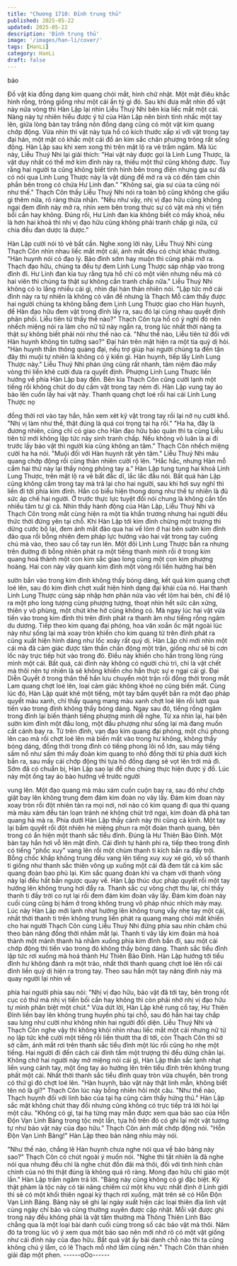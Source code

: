 ```yaml
---
title: "Chương 1710: Đỉnh trung thủ"
published: 2025-05-22
updated: 2025-05-22
description: 'Đỉnh trung thủ'
image: '/images/han-li/cover/'
tags: [HanLi]
category: HanLi
draft: false
---
```


bảo

Đồ vật kia đồng dạng kim quang chói mắt, hình chữ nhật. Một mặt
điêu khắc hình rồng, trông giống như một cái ấn tỷ gì đó. Sau khi
đưa mắt nhìn đồ vật này nửa vòng thì Hàn Lập lại nhìn Liễu Thuý
Nhi bên kia liếc mắt một cái. Nàng này tự nhiên hiểu được ý tứ
của Hàn Lập nên bình tĩnh nhấc một tay lên, giữa lòng bàn tay
trắng nõn đồng dạng cũng có một vật kim quang chớp động.
Vừa nhìn thì vật này tựa hồ có kích thước xấp xỉ với vật trong tay
đại hán, một mặt có khắc một cái đồ án kim sắc chân phượng
trông rất sống động. Hàn Lập sau khi xem xong thì trên mặt lộ ra
vẻ trầm ngâm.
Mà lúc này, Liễu Thuý Nhi lại giải thích:
"Hai vật này được gọi là Linh Lung Thược, là vật duy nhất có thể
mở kim đỉnh này ra, thiếu một thứ cũng không được. Tuy rằng hai
người ta cũng không biết tình hình bên trong điện nhưng gia sư
đã có nói qua Linh Lung Thược này là vật dùng để mở ra và có
đến tám chín phần bên trong có chứa Hư Linh đan."
"Không sai, gia sư của ta cũng nói như thế."
Thạch Côn thấy Liễu Thuý Nhi nói ra toàn bộ cũng không che
giấu gì thêm nữa, rõ ràng thừa nhận.
"Nếu như vậy, nhị vị đạo hữu cũng không ngại đem đỉnh này mở
ra, nhìn xem bên trong thực sự có vật mà nhị vị tiền bối cần hay
không. Đúng rồi, Hư Linh đan kia không biết có mấy khoả, nếu là
hơn hai khoả thì nhị vị đạo hữu cũng không phải tranh chấp gì
nữa, cứ chia đều đan dược là được."

Hàn Lập cười nói tỏ vẻ bất cần.
Nghe xong lời này, Liễu Thuý Nhi cùng Thạch Côn nhìn nhau liếc
mắt một cái, ánh mắt đều có chút khác thường.
"Hàn huynh nói có đạo lý. Bảo đỉnh sớm hay muộn thì cũng phải
mở ra. Thạch đạo hữu, chúng ta đều tự đem Linh Lung Thược
sáp nhập vào trong đỉnh đi. Hư Linh đan kia tuy rằng tựa hồ chỉ có
một viên nhưng nếu mà có hai viên thì chúng ta thật sự không cần
tranh chấp nữa."
Liễu Thuý Nhi không có lo lắng nhiều cái gì, nhìn đại hán thản
nhiên nói.
"Lập tức mở cái đỉnh này ra tự nhiên là không có vấn đề nhưng là
Thạch Mỗ cảm thấy được hai người chúng ta không bằng đem
Linh Lung Thược giao cho Hàn huynh, để Hàn đạo hữu đem vật
trong đỉnh lấy ra, sau đó lại cùng nhau quyết định phân phối. Liễu
tiên tử thấy thế nào?"
Thạch Côn tựa hồ có ý nghĩ đó nên nhếch miệng nói ra làm cho
nữ tử này ngẩn ra, trong lúc nhất thời nàng ta thật sự không biết
phải nói như thế nào cả.
"Như thế nào, Liễu tiên tử đối với Hàn huynh không tin tưởng
sao?"
Đại hán trên mặt hiện ra một tia quỷ dị hỏi.
"Hàn huynh thần thông quảng đại, nếu trợ giúp hai người chúng ta
đến tận đây thì muội tự nhiên là không có ý kiến gì. Hàn huynh,
tiếp lấy Linh Lung Thược này."
Liễu Thuý Nhi phản ứng cũng rất nhanh, tâm niệm đảo mấy vòng
thì liền khẽ cười đưa ra quyết định.
Phượng Linh Lung Thược liền hướng về phía Hàn Lập bay đến.
Bên kia Thạch Côn cũng cười lạnh một tiếng rồi không chút do dự
cầm vật trong tay ném đi. Hàn Lập vung tay áo bào lên cuốn lấy
hai vật này. Thanh quang chợt loé rồi hai cái Linh Lung Thược nọ

đồng thời rơi vào tay hắn, hắn xem xét kỹ vật trong tay rồi lại nở
nụ cười khổ.
"Nhị vị làm như thế, thật đúng là quá coi trọng tại hạ rồi."
"Ha ha, đây là đương nhiên, cũng chỉ có giao cho Hàn đạo hữu
bảo quản thì ta cùng Liễu tiên tử mới không lập tức nảy sinh tranh
chấp. Nếu không vô luân là ai đi trước lấy bảo vật thì người kia
cũng không an tâm."
Thạch Côn nhếch miệng cười ha ha nói.
"Muội đối với Hàn huynh rất yên tâm."
Liễu Thuý Nhi mâu quang chớp động rồi cũng thản nhiên cười rộ
lên.
"Hắc hắc, nhưng Hàn mỗ cầm hai thứ này lại thấy nóng phỏng tay
a."
Hàn Lập tung tung hai khoả Linh Lung Thược, trên mặt lộ ra vẻ
bất đắc dĩ, lắc lắc đầu nói. Bất quá hàn Lập cũng không cầm
trong tay mà trả lại cho hai người, sau khi hơi suy nghĩ thì liền đi
tới phía kim đỉnh.
Hắn có biểu hiện thong dong như thế tự nhiên là đủ sức áp chế
hai người. Ở trước thực lực tuyệt đối nói chung là không cần tốn
nhiều tâm tư gì cả. Nhìn thấy hành động của Hàn Lập, Liễu Thuý
Nhi và Thạch Côn trong mắt cùng hiện ra một tia khẩn trương
nhưng hai người đều thức thời đứng yên tại chỗ.
Khi Hàn Lập tới kim đỉnh chừng một trượng thì dừng cước bộ lại,
đem ánh mắt đảo qua hai vế lõm ở hai bên sườn kim đỉnh đảo
qua rồi bỗng nhiên đem pháp lực hướng vào hai vật trong tay
cuồng chú mà vào, theo sau cổ tay run lên. Một đôi Linh Lung
Thược bắn ra nhưng trên đường đi bỗng nhiên phát ra một tiếng
thanh minh rồi ở trong kim quang hoá thành một con kim sắc giao
long cùng một con kim phượng hoàng.
Hai con này vây quanh kim đỉnh một vòng rồi liền hướng hai bên

sườn bắn vào trong kim đỉnh không thấy bóng dáng, kết quả kim
quang chợt loé lên, sau đó kim đỉnh chợt xuất hiện hình dạng đại
khái của nó. Hai thanh Linh Lung Thược cùng sáp nhập hơn phân
nửa vào vết lõm hai bên, chỉ để lộ ra một pho long tượng cùng
phượng tượng, thoạt nhìn hết sức cân xứng, thiên y vô phùng,
một chút khe hở cũng không có.
Mà ngay lúc hai vật vừa tiến vào trong kim đỉnh thì trên đỉnh phát
ra thanh âm như tiếng rồng ngâm du dương. Tiếp theo kim quang
đại phóng, hoa văn xoắn ốc mặt ngoài lúc này như sống lại mà
xoay tròn khiến cho kim quang từ trên đỉnh phát ra cũng xuất hiện
hình dáng như lốc xoáy rất quỷ dị.
Hàn Lập chỉ mới nhìn một cái mà đã cảm giác được tâm thần
chấn động một trận, giống như sẽ bị cơn lốc này trực tiếp hút vào
trong đó. Điều này khiến cho hắn trong lòng rùng mình một cái.
Bất quá, cái đỉnh này không có người chủ trì, chỉ là vật chết mà
thôi nên tự nhiên là sẽ không khiến cho hắn thực sự e ngại cái gì.
Đại Diễn Quyết ở trong thân thể hắn lưu chuyển một trận rồi đồng
thời trong mắt Lam quang chợt loé lên, loại cảm giác không khoẻ
nọ cũng biến mất. Cùng lúc đó, Hàn Lập quát khẽ một tiếng, một
tay bấm quyết bắn ra một đạo pháp quyết màu xanh, chỉ thấy
quang mang màu xanh chợt loé lên rồi lướt qua tiến vào trong
đỉnh không thấy bóng dáng.
Ngay sau đó, tiếng rồng ngâm trong đỉnh lại biến thành tiếng
phượng minh dễ nghe. Từ xa nhìn lại, hai bên sườn kim đỉnh một
đầu long, một đầu phượng như sống lại mà đang muốn cất cánh
bay ra.
Từ trên đỉnh, vạn đạo kim quang đại phóng, một chú phong lên
cao mà rồi chợt loé lên mà biến mất vào trong hư không, không
thấy bóng dáng, đồng thời trong đỉnh có tiếng phong lôi nổ lớn,
sau mấy tiếng sấm nổ như sấm thì mấy đoàn kim quang to nhỏ
đồng thời từ phía dưới kích bắn ra, sau mấy cái chớp động thì tựa
hồ đồng dạng sẽ vọt lên trời mà đi.
Sớm đã có chuẩn bị, Hàn Lập sao lại để cho chúng thực hiện
được ý đồ. Lúc này một ống tay áo bào hướng về trước người

vung lên. Một đạo quang mà màu xám cuồn cuộn bay ra, sau đó
như chớp giật bay lên không trung đem đám kim đoàn nọ vây lấy.
Đám kim đoan này xoay tròn rồi đột nhiên tản ra mọi nơi, nơi nào
có kim quang đi qua thì quang mà màu xám đều tán loạn tránh né
không chút trở ngại, kim đoàn đã phá tan quang hà mà ra.
Phía dưới Hàn Lập thấy cảnh này thì cũng cả kinh. Một tay lại
bấm quyết rồi đột nhiên hé miệng phun ra một đoàn thanh quang,
bên trong có ẩn hiện một thanh sắc tiểu đỉnh. Đúng là Hư Thiên
Bảo Đỉnh.
Một bàn tay hắn hơi vỗ lên mặt đỉnh. Cái đỉnh tự hành phi ra, tiếp
theo trong đỉnh có tiếng "phốc xuy" vang lên rồi một chùm thanh ti
kích bắn ra đầy trời. Bỗng chốc khắp không trung đều vang lên
tiếng xuy xuy xé gió, vô số thanh ti giống như thanh sắc thiên
võng ụp xuống một cái đã đem tất cả kim sắc quang đoàn bao
phủ lại.
Kim sắc quang đoàn khi va chạm với thanh võng này lại đều hất
bắn ngược quay về. Hàn Lập thúc dục pháp quyết rồi một tay
hướng lên không trung hơi đẩy ra. Thanh sắc cự võng chợt thu
lại, chỉ thấy thanh ti đầy trời co rụt lại rồi đem đám kim đoàn vây
lấy. Đám kim đoàn này cuối cùng cũng bị hãm ở trong không
trung vô pháp nhúc nhích mảy may.
Lúc này Hàn Lập mới lạnh nhạt hướng lên không trung vẫy nhẹ
tay một cái, nhất thời thanh ti trên không trung liền phát ra quang
mang chói mắt khiến cho hai người Thạch Côn cùng Liễu Thuý
Nhi đứng phía sau nhìn chăm chú theo bản năng đồng thời nhắm
mắt lại.
Thanh ti vây lấy kim đoàn mà hoá thành một mảnh thanh hà
nhằm xuống phía kim đỉnh bắn đi, sau một cái chớp động thì tiến
vào trong đó không thấy bóng dáng. Thanh sắc tiểu đỉnh lập tức
rơi xuống mà hoá thành Hư Thiên Bảo Đỉnh.
Hàn Lập hướng tới tiểu đỉnh hư không đánh ra một trảo, nhất thời
thanh quang chợt loé lên rồi cái đỉnh liền quỷ dị hiện ra trong tay.
Theo sau hắn một tay nâng đỉnh này mà quay người lại nhìn về

phía hai người phía sau nói:
"Nhị vị đạo hữu, bảo vật đã tới tay, bên trong rốt cục có thứ mà
nhị vị tiền bối cần hay không thì còn phải nhờ nhị vị đạo hữu tự
mình phân biệt một chút."
Vừa dứt lời, Hàn Lập khẽ rung cổ tay, Hư Thiên Đỉnh liền bay lên
không trung huyền phù tại chỗ, sau đó hắn hai tay chắp sau lưng
như cười như không nhìn hai người đối diện.
Liễu Thuý Nhi và Thạch Côn nghe vậy thì không khỏi nhìn nhau
liếc mắt một cái nhưng nữ tử nọ lập tức khẽ cười một tiếng rồi
liền thướt tha đi tới, còn Thạch Côn thì sờ sờ cằm, ánh mắt rơi
trên thanh sắc tiểu đỉnh một lúc rồi cũng ho nhẹ một tiếng. Hai
người đi đến cách cái đỉnh tầm một trượng thì đều dừng chân lại.
Không chờ hai người này mở miệng nói cái gì, Hàn Lập thần sắc
lạnh nhạt liền vung cánh tay, một ống tay áo hướng lên trên tiểu
đỉnh trên không trung phất một cái. Nhất thời thanh sắc tiểu đỉnh
quay tròn vừa chuyển, bên trong có thứ gì đó chợt loé lên.
"Hàn huynh, bảo vật này thật linh mẫn, không biết tên nó là gì?"
Thạch Côn lúc này bỗng nhiên hỏi một câu.
"Như thế nào, Thạch huynh đối với linh bảo của tại hạ cũng cảm
thấy hứng thú."
Hàn Lập sắc mặt không chút thay đổi nhưng cũng không có trực
tiếp trả lời hỏi lại một câu.
"Không có gì, tại hạ từng may mắn được xem qua bảo sao của
Hỗn Độn Vạn Linh Bảng trong tộc một lần, tựa hồ trên đó có ghi
lại một vật tương tự như bảo vật này của đạo hữu."
Thạch Côn ánh mắt chớp động nói.
"Hỗn Độn Vạn Linh Bảng!"
Hàn Lập theo bản năng nhíu mày nói.

"Như thế nào, chẳng lẽ Hàn huynh chưa nghe nói qua về bảo
bảng này sao?"
Thạch Côn có chút ngoài ý muốn nói.
"Nghe thì tất nhiên là đã nghe nói qua nhưng đều chỉ là nghe chút
đồn đãi mà thôi, đối với tình hình chân chính của nó thì thật đúng
là không quá rõ ràng. Mong đạo hữu chỉ giáo một lần."
Hàn Lập trầm ngâm trả lời.
"Bảng này cũng không có gì đặc biệt. Kỳ thật phàm là tộc này có
tài năng chiếm cứ một khu vực nhất định ở Linh giới thì sẽ có một
khối thiên ngoại kỳ thạch rơi xuống, mặt trên sẽ có Hỗn Độn Vạn
Linh Bảng. Bảng này sẽ ghi lại ngày xuất hiện các loại thiên địa
linh vật cùng ngày chí bảo và cũng thường xuyên được cập nhật.
Mỗi vật được ghi trong này đều không phải là vật tầm thường mà
Thông Thiên Linh Bảo chẳng qua là một loại bài danh cuối cùng
trong số các bảo vật mà thôi. Năm đó ta trong lúc vô ý xem qua
một bảo sao nên mới nhớ rõ có một vật giống như cái đỉnh này
của đạo hữu. Bất quá vật ấy bài danh chỗ nào thì ta cũng không
chú ý lắm, có lẽ Thạch mỗ nhớ lầm cũng nên."
Thạch Côn thản nhiên giải đáp một phen.
------oOo------

